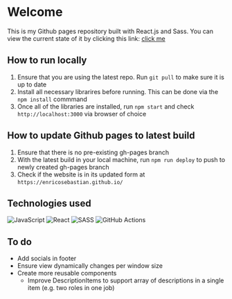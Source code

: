 # Welcome
This is my Github pages repository built with React.js and Sass. You can view the current state of it by clicking this link: [click me](https://enricosebastian.github.io/)

## How to run locally
1. Ensure that you are using the latest repo. Run `git pull` to make sure it is up to date
1. Install all necessary librarires before running. This can be done via the `npm install` commmand
1. Once all of the libraries are installed, run `npm start` and check `http://localhost:3000` via browser of choice

## How to update Github pages to latest build
1. Ensure that there is no pre-existing gh-pages branch
1. With the latest build in your local machine, run `npm run deploy` to push to newly created gh-pages branch
1. Check if the website is in its updated form at `https://enricosebastian.github.io/`

## Technologies used
![JavaScript](https://img.shields.io/badge/javascript-%23323330.svg?style=for-the-badge&logo=javascript&logoColor=%23F7DF1E)
![React](https://img.shields.io/badge/react-%2320232a.svg?style=for-the-badge&logo=react&logoColor=%2361DAFB)
![SASS](https://img.shields.io/badge/SASS-hotpink.svg?style=for-the-badge&logo=SASS&logoColor=white)
![GitHub Actions](https://img.shields.io/badge/github%20actions-%232671E5.svg?style=for-the-badge&logo=githubactions&logoColor=white)

## To do
- Add socials in footer
- Ensure view dynamically changes per window size
- Create more reusable components
    - Improve DescriptionItems to support array of descriptions in a single item (e.g. two roles in one job)
